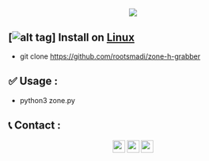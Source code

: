 <h1 align="center">
  <a href="https://github.com/rootsmadi/zone-h-grabber"><img src="https://g.top4top.io/p_2079t2woi1.png"></a>
</h1>

## [![alt tag](http://icons.iconarchive.com/icons/dakirby309/simply-styled/32/OS-Linux-icon.png)] Install on [Linux](https://wikipedia.org/wiki/Linux)
- git clone https://github.com/rootsmadi/zone-h-grabber

## ✅ Usage : 
- python3 zone.py
 
## 📞 Contact :
<p align="center">
<a href="https://instagram.com/smadixd" target="blank"><img align="center" src="https://cdn.jsdelivr.net/npm/simple-icons@3.0.1/icons/instagram.svg" alt="smadi" height="25" width="25" /></a>
<a href="https://linkedin.com/in/saud-smadi" target="blank"><img align="center" src="https://cdn.jsdelivr.net/npm/simple-icons@3.0.1/icons/linkedin.svg" alt="smadi" height="25" width="25" /></a>
<a href="https://t.me/rootsmadi" target="blank"><img align="center" src="https://cdn.jsdelivr.net/npm/simple-icons@3.0.1/icons/telegram.svg" alt="smadi" height="25" width="25" /></a>
</p>
